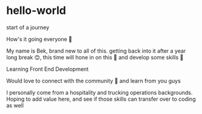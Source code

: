# hello-world
start of a journey

How's it going everyone :wave:

My name is Bek, brand new to all of this. getting back into it after a year long break 😊, this time will hone in on this 💪 and develop some skills 📖

Learning Front End Development

Would love to connect with the community 🤝 and learn from you guys

I personally come from a hospitality and trucking operations backgrounds. Hoping to add value here, and see if those skills can transfer over to coding as well
